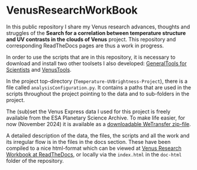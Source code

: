 # VenusResearchWorkBook

In this public repository I share my Venus research advances, thoughts and struggles of the **Search for a correlation between temperature structure and UV contrasts in the clouds of Venus** project. This repository and corresponding ReadTheDocs pages are thus a work in progress.

In order to use the scripts that are in this repository, it is necessary to download and install two other toolsets I also developed: 
[GeneralTools for Scientists](https://github.com/PleaseStateTheNatureOfYourInquiry/GeneralToolsForScientists) and [VenusTools](https://github.com/PleaseStateTheNatureOfYourInquiry/VenusTools).

In the project top-directory (`Temperature-UVBrightness-Project`), there is a file called `analysisConfiguration.py`. 
It contains a paths that are used in the scripts throughout the project pointing to the data and to sub-folders in the project. 

The (sub)set the Venus Express data I used for this project is freely available from the ESA Planetary Science Archive.
To make life easier, for now (November 2024) it is available as a [downloadable WeTransfer zip-file](https://we.tl/t-JGq0pLkuCV).


A detailed description of the data, the files, the scripts and all the work and its irregular flow is in the files in the docs section. 
These have been compiled to a nice html-format which can be viewed at 
[Venus Research Workbook at ReadTheDocs](https://venusresearchworkbook.readthedocs.io/en/latest/), or locally via the `index.html` in the `doc-html` folder of the repository.


